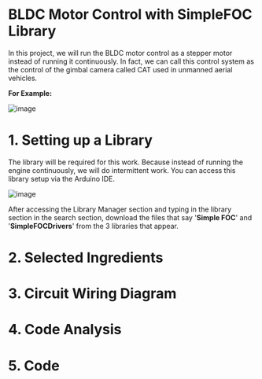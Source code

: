 # BLDC Motor Control with SimpleFOC Library

In this project, we will run the BLDC motor control as a stepper motor instead of running it continuously. In fact, we can call this control system as the control of the gimbal camera called CAT used in unmanned aerial vehicles.

**For Example:**

![image](https://user-images.githubusercontent.com/73780930/215265256-e8f06902-1e74-41bb-bdc4-a15e123196f0.png)

# 1. Setting up a Library

The library will be required for this work. Because instead of running the engine continuously, we will do intermittent work.
You can access this library setup via the Arduino IDE.

![image](https://user-images.githubusercontent.com/73780930/215265900-83ed0fc3-5247-4715-9bf1-8c8790d97109.png)

After accessing the Library Manager section and typing in the library section in the search section, download the files that say '**Simple FOC**' and '**SimpleFOCDrivers**' from the 3 libraries that appear.

# 2. Selected Ingredients


# 3. Circuit Wiring Diagram

# 4. Code Analysis

# 5. Code
